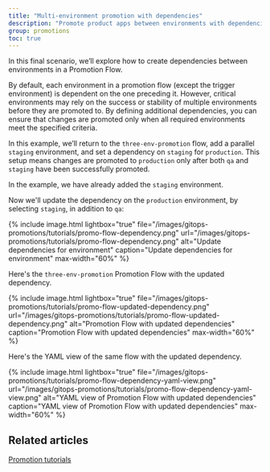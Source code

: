 ```yaml
---
title: "Multi-environment promotion with dependencies"
description: "Promote product apps between environments with dependencies"
group: promotions
toc: true
---
```



In this final scenario, we’ll explore how to create dependencies between environments in a Promotion Flow.

By default, each environment in a promotion flow (except the trigger environment) is dependent on the one preceding it. However, critical environments may rely on the success or stability of multiple environments before they are promoted to. By defining additional dependencies, you can ensure that changes are promoted only when all required environments meet the specified criteria.

In this example, we’ll return to the `three-env-promotion` flow, add a parallel `staging` environment, and set a dependency on `staging` for `production`. This setup means changes are promoted to `production` only after both `qa` and `staging` have been successfully promoted.

In the example, we have already added the `staging` environment.  


Now we'll update the dependency on the `production` environment, by selecting `staging`, in addition to `qa`:

{% include 
image.html 
lightbox="true" 
file="/images/gitops-promotions/tutorials/promo-flow-dependency.png" 
url="/images/gitops-promotions/tutorials/promo-flow-dependency.png"
alt="Update dependencies for environment" 
caption="Update dependencies for environment"
max-width="60%"
%}



Here's the `three-env-promotion` Promotion Flow with the updated dependency.

{% include 
image.html 
lightbox="true" 
file="/images/gitops-promotions/tutorials/promo-flow-updated-dependency.png" 
url="/images/gitops-promotions/tutorials/promo-flow-updated-dependency.png"
alt="Promotion Flow with updated dependencies" 
caption="Promotion Flow with updated dependencies"
max-width="60%"
%}

Here's the YAML view of the same flow with the updated dependency.

{% include 
image.html 
lightbox="true" 
file="/images/gitops-promotions/tutorials/promo-flow-dependency-yaml-view.png" 
url="/images/gitops-promotions/tutorials/promo-flow-dependency-yaml-view.png"
alt="YAML view of Promotion Flow with updated dependencies" 
caption="YAML view of Promotion Flow with updated dependencies"
max-width="60%"
%}

## Related articles
[Promotion tutorials]({{site.baseurl}}/docs/promotions/promotion-scenarios/)

 
 
